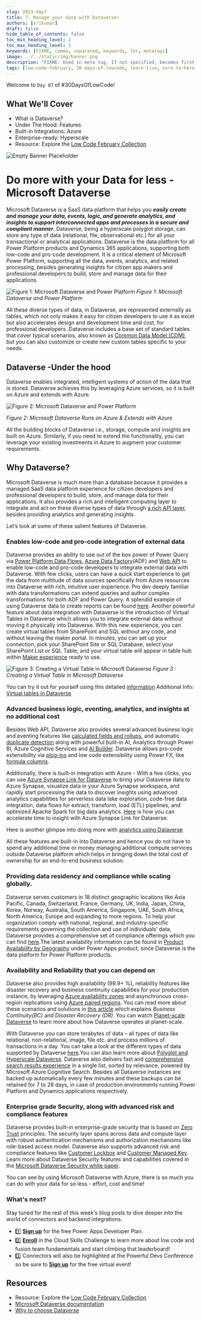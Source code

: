 ```yaml
---
slug: 2023-day7
title: 7. Manage your data with Dataverse!
authors: [srikumar]
draft: false
hide_table_of_contents: false
toc_min_heading_level: 2
toc_max_heading_level: 3
keywords: [FIXME, comma, separated, keywords, for, metatags]
image: ../../static/img/banner.png
description: "FIXME: Used in meta tag. If not specified, becomes first line of Markdown" 
tags: [low-code-february, 30-days-of-lowcode, learn-live, zero-to-hero, ask-the-expert,fusion-teams, power-platform]
---
```


<head>
  <meta name="twitter:url" 
    content="https://microsoft.github.io/Low-Code/blog/2023-day7" />
  <meta name="twitter:title" 
    content="7. Manage your data with Dataverse!" />
  <meta name="twitter:description" 
    content="Learn how to do more with your data for less using Microsoft Dataverse!" />
  <meta name="twitter:image" 
    content="https://microsoft.github.io/Low-Code/img/og/30-07.png" />
  <meta name="twitter:card" content="summary_large_image" />
  <meta name="twitter:creator" 
    content="@nitya" />
  <meta name="twitter:site" content="@AzureAdvocates" /> 
  <link rel="canonical" 
    href="https://microsoft.github.io/Low-Code/blog/slug-FIXME" />
</head>



Welcome to `Day 07` of #30DaysOfLowCode!

## What We'll Cover
 * What is Dataverse?
 * Under The Hood: Features
 * Built-in Integrations: Azure
 * Enterprise-ready: Hyperscale
 * Resource: Explore the [Low Code February Collection](https://aka.ms/lowcode-february/collection)


<!-- FIXME: banner image -->
![Empty Banner Placeholder](./Feb7.png)


<!-- ************************************* -->
<!--  AUTHORS: ONLY UPDATE BELOW THIS LINE -->
<!-- ************************************* -->

# Do more with your Data for less - Microsoft Dataverse 
Microsoft Dataverse is a SaaS data platform that helps you ***easily create and manage your data, events, logic, and generate analytics, and insights to support interconnected apps and processes in a secure and compliant manner***. Dataverse, being a hyperscale polyglot storage, can store any type of data (relational, file, observational etc.) for all your transactional or analytical applications. Dataverse is the data platform for all Power Platform products and Dynamics 365 applications, supporting both low-code and pro-code development. It is a critical element of Microsoft Power Platform, supporting all the data, events, analytics, and related processing, besides generating insights for citizen app makers and professional developers to build, store and manage data for their applications. 

![Figure 1: Microsoft Dataverse and Power Platform](./DataverseRunsOnAzure.png)
*Figure 1: Microsoft Dataverse and Power Platform*

All these diverse types of data, in Dataverse, are represented externally as tables, which not only makes it easy for citizen developers to use it as excel but also accelerates design and development time and cost, for professional developers .Dataverse includes a base set of standard tables that cover typical scenarios, also known as [Common Data Model (CDM)](https://learn.microsoft.com/common-data-model/?WT.mc_id=javascript-82212-ninarasi), but you can also customize or create new custom tables specific to your needs.

## Dataverse -Under the hood 
Dataverse enables integrated, intelligent systems of action of the data that is stored. Dataverse achieves this by leveraging Azure services, so it is built on Azure and extends with Azure. 

 ![Figure 2: Microsoft Dataverse and Power Platform](./DataverseRunsOnAzure.png)

*Figure 2: Microsoft Dataverse Runs on Azure & Extends with Azure*

All the building blocks of Dataverse i.e., storage, compute and insights are built on Azure. Similarly, if you need to extend the functionality, you can leverage your existing investments in Azure to augment your customer requirements. 

## Why Dataverse? ##
Microsoft Dataverse is much more than a database because it provides a managed SaaS data platform experience for citizen developers and professional developers to build, store, and manage data for their applications. It also provides a rich and intelligent computing layer to integrate and act on these diverse types of data through [a rich API layer](https://learn.microsoft.com/power-apps/developer/data-platform/webapi/overview/?WT.mc_id=javascript-82212-ninarasi), besides providing analytics and generating insights. 

Let’s look at some of these salient features of Dataverse. 

### Enables low-code and pro-code integration of external data

Dataverse provides an ability to use out of the box power of Power Query via [Power Platform Data Flows](https://learn.microsoft.com/power-query/dataflows/create-use/?WT.mc_id=javascript-82212-ninarasi), [Azure Data Factory](https://learn.microsoft.com/azure/data-factory/connector-dynamics-crm-office-365?tabs=data-factory/?WT.mc_id=javascript-82212-ninarasi)(ADF) and [Web API](https://learn.microsoft.com/power-apps/developer/data-platform/webapi/perform-operations-web-api/?WT.mc_id=javascript-82212-ninarasi) to enable low-code and pro-code developers to integrate external data with Dataverse. With few clicks, users can have a quick start experience to get the data from multitude of data sources specifically from Azure resources into Dataverse with rich, intuitive user experience. Pro dev deeply familiar with data transformations can extend queries and author complex transformations for both ADF and Power Query. A splendid example of using Dataverse data to create reports can be found [here](https://learn.microsoft.com/power-apps/maker/data-platform/data-platform-powerbi-connector?tabs=Dataverse/?WT.mc_id=javascript-82212-ninarasi). Another powerful feature about data integration with Dataverse is the introduction of Virtual Tables in Dataverse which allows you to integrate external data without moving it physically into Dataverse. With this new experience, you can create virtual tables from SharePoint and SQL without any code, and without leaving the maker portal. In minutes, you can set up your connection, pick your SharePoint Site or SQL Database, select your SharePoint List or SQL Table, and your virtual table will appear in table hub within [Maker experience](https://make.powerapps.com) ready to use.

  ![Figure 3: Creating a Virtual Table in Microsoft Dataverse](./VT_SQL_short_221215_small.gif)
*Figure 3 : Creating a Virtual Table in Microsoft Dataverse* 

You can try it out for yourself using this detailed [information](https://powerapps.microsoft.com/blog/virtual-tables-creation-wizard-now-in-public-preview/?WT.mc_id=javascript-82212-ninarasi) 
Additional Info: [Virtual tables in Dataverse](https://www.youtube.com/watch?v=viRTtGEZXNE&list=PL8b8RgcLYAyqDb3hgrVOs-xICPtorzSiK&index=2&ab_channel=MicrosoftPowerPlatform)

### Advanced business logic, eventing, analytics, and insights at no additional cost 
Besides Web API, Dataverse also provides several advanced business logic and eventing features like [calculated fields and rollups](https://learn.microsoft.com/power-apps/developer/data-platform/calculated-rollup-attributes/?WT.mc_id=javascript-82212-ninarasi), and automatic [duplicate detection](https://learn.microsoft.com/power-platform/admin/detect-duplicate-records/?WT.mc_id=javascript-82212-ninarasi) along with powerful built-in AI, Analytics through Power BI, Azure Cognitive Services and [AI Builder](https://learn.microsoft.com/power-apps/use-ai-builder/?WT.mc_id=javascript-82212-ninarasi). Dataverse allows pro-code extensibility via [plug-ins](https://learn.microsoft.com/power-apps/developer/data-platform/plug-ins/?WT.mc_id=javascript-82212-ninarasi) and low code extensibility using Power FX, like [formula columns](https://learn.microsoft.com/power-apps/maker/data-platform/formula-columns/?WT.mc_id=javascript-82212-ninarasi).

Additionally, there is built-in integration with Azure - With a few clicks, you can use [Azure Synapse Link for Dataverse](https://learn.microsoft.com/power-apps/maker/data-platform/export-to-data-lake/?WT.mc_id=javascript-82212-ninarasi) to bring your Dataverse data to Azure Synapse, visualize data in your Azure Synapse workspace, and rapidly start processing the data to discover insights using advanced analytics capabilities for serverless data lake exploration, code-free data integration, data flows for extract, transform, load (ETL) pipelines, and optimized Apache Spark for big data analytics. [Here](https://cloudblogs.microsoft.com/powerplatform/2021/05/26/accelerate-time-to-insight-with-azure-synapse-link-for-dataverse/) is how you can accelerate time to insight with Azure Synapse Link for Dataverse. 

Here is another glimpse into doing more with [analytics using Dataverse](https://www.youtube.com/watch?v=UNMYSEN3VeI&list=PL8b8RgcLYAyqDb3hgrVOs-xICPtorzSiK&index=50&ab_channel=MicrosoftPowerPlatform)

All these features are built-in into Dataverse and hence you do not have to spend any additional time or money managing additional compute services outside Dataverse platform which helps in bringing down the total cost of ownership for an end-to-end business solution.

### Providing data residency and compliance while scaling globally.
Dataverse serves customers in 18 distinct geographic locations like Asia Pacific, Canada, Switzerland, France, Germany, UK, India, Japan, China, Korea, Norway, Australia, South America, Singapore, UAE, South Africa, North America, Europe and expanding to more regions. To help your organization comply with national, regional, and industry-specific requirements governing the collection and use of individuals’ data, Dataverse provides a comprehensive set of compliance offerings which you can find [here](https://learn.microsoft.com/power-platform/admin/wp-compliance-data-privacy/?WT.mc_id=javascript-82212-ninarasi).The latest availability information can be found in [Product Availability by Geography](https://powerplatform.microsoft.com/availability-reports/georeport/?WT.mc_id=javascript-82212-ninarasi) under Power Apps product, since Dataverse is the data platform for Power Platform products.

### Availability and Reliability that you can depend on
Dataverse also provides high availability (99.9+ %), reliability features like disaster recovery and business continuity capabilities for your production instance, by leveraging [Azure availability zones](https://learn.microsoft.com/azure/reliability/availability-zones-overview/?WT.mc_id=javascript-82212-ninarasi) and asynchronous cross-region replications using [Azure paired regions](https://learn.microsoft.com/azure/reliability/cross-region-replication-azure/?WT.mc_id=javascript-82212-ninarasi). You can read more about these scenarios and solutions in [this article](https://learn.microsoft.com/power-platform/admin/business-continuity-disaster-recovery/?WT.mc_id=javascript-82212-ninarasi) which explains *Business Continuity(BC)* and *Disaster Recovery (DR)*. You can watch [Planet-scale Dataverse](https://www.youtube.com/watch?v=QlQmBPYAK8I&list=PL8b8RgcLYAyqDb3hgrVOs-xICPtorzSiK&index=39&t=100s&ab_channel=MicrosoftPowerPlatform) to learn more about how Dataverse operates at planet-scale.

With Dataverse you can store terabytes of data – all types of data like relational, non-relational, image, file etc. and process millions of transactions in a day. You can take a look at the different types of data supported by Dataverse [here](https://learn.microsoft.com/power-apps/maker/data-platform/types-of-fields/?WT.mc_id=javascript-82212-ninarasi).You can also learn more about [Polyglot and Hyperscale Dataverse](https://www.youtube.com/watch?v=bSscrGddctI&list=PL8b8RgcLYAyqDb3hgrVOs-xICPtorzSiK&index=35&ab_channel=MicrosoftPowerPlatform). Dataverse also delivers fast and [comprehensive search results experience](https://learn.microsoft.com/power-platform/admin/configure-relevance-search-organization#what-is-dataverse-search/?WT.mc_id=javascript-82212-ninarasi) in a single list, sorted by relevance, powered by Microsoft Azure Cognitive Search. Besides all Dataverse instances are backed up automatically every few minutes and these backups can be retained for 7 to 28 days, in case of production environments running Power Platform and Dynamics applications respectively. 


### Enterprise grade Security, along with advanced risk and compliance features
Dataverse provides built-in enterprise-grade security that is based on [Zero Trust](https://www.microsoft.com/security/business/zero-trust/?WT.mc_id=javascript-82212-ninarasi) principles. The security layer spans across data and compute layer with robust authentication mechanisms and authorization mechanisms like role-based access model. Dataverse also supports advanced risk and compliance features like [Customer Lockbox](https://learn.microsoft.com/power-platform/admin/about-lockbox/?WT.mc_id=javascript-82212-ninarasi) and [Customer Managed Key](https://learn.microsoft.com/power-platform/admin/manage-encryption-key/?WT.mc_id=javascript-82212-ninarasi). Learn more about Dataverse Security features and capabilities covered in the [Microsoft Dataverse Security white paper](https://download.microsoft.com/download/9/e/d/9edefa88-50a0-4900-97f4-815bca5a7cb8/Dataverse-security-and-scenarios.pdf).

You can see by using Microsoft Dataverse with Azure, there is so much you can do with your data for so less - effort, cost and time! 

### What's next?

Stay tuned for the rest of this week's blog posts to dive deeper into the world of connectors and backend integrations.  

* 1️⃣ [**Sign up**](https://aka.ms/lowcode-february/devplan) for the free Power Apps Developer Plan.
* 2️⃣ [**Enroll**](https://aka.ms/lowcode-february/challenge) in the Cloud Skills Challenge to learn more about low code and fusion team fundamentals and start climbing that leaderboard!
* 3️⃣ Connectors will also be highlighted at the Powerful Devs Conference so be sure to [**Sign up**](https://aka.ms/lowcode-february/PowerfulDevsConf2023) for the free virtual event!

## Resources
* Resource: Explore the [Low Code February Collection](https://aka.ms/lowcode-february/collection)
* [Microsoft Dataverse documentation](https://learn.microsoft.com/power-apps/maker/data-platform/?WT.mc_id=javascript-82212-ninarasi)
* [Why to choose Dataverse](https://www.youtube.com/watch?v=fbKZlF1WMBk&list=PL8b8RgcLYAyqDb3hgrVOs-xICPtorzSiK&index=5&ab_channel=MicrosoftPowerPlatform)






